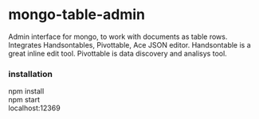 # mongo-table-admin

Admin interface for mongo, to work with documents as table rows. Integrates Handsontables, Pivottable, Ace JSON editor. Handsontable is a great inline edit tool. Pivottable is data discovery and analisys tool.

### installation
npm install  
npm start  
localhost:12369

<!--[![Deploy](https://www.herokucdn.com/deploy/button.png)](https://heroku.com/deploy)-->

